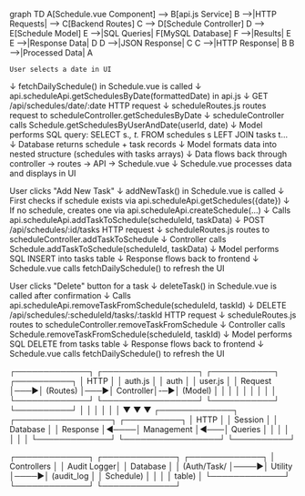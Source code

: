 


graph TD
    A[Schedule.vue Component] --> B[api.js Service]
    B -->|HTTP Requests| --> C[Backend Routes]
    C --> D[Schedule Controller]
    D --> E[Schedule Model]
    E -->|SQL Queries| F[MySQL Database]
    F -->|Results| E
    E -->|Response Data| D
    D -->|JSON Response| C
    C -->|HTTP Response| B
    B -->|Processed Data| A




    User selects a date in UI
↓
fetchDailySchedule() in Schedule.vue is called
↓
api.scheduleApi.getSchedulesByDate(formattedDate) in api.js
↓
GET /api/schedules/date/:date HTTP request
↓
scheduleRoutes.js routes request to scheduleController.getSchedulesByDate
↓
scheduleController calls Schedule.getSchedulesByUserAndDate(userId, date)
↓
Model performs SQL query: SELECT s.*, t.* FROM schedules s LEFT JOIN tasks t...
↓
Database returns schedule + task records
↓
Model formats data into nested structure (schedules with tasks arrays)
↓
Data flows back through controller → routes → API → Schedule.vue
↓
Schedule.vue processes data and displays in UI





User clicks "Add New Task"
↓
addNewTask() in Schedule.vue is called
↓
First checks if schedule exists via api.scheduleApi.getSchedules({date})
↓
If no schedule, creates one via api.scheduleApi.createSchedule(...)
↓
Calls api.scheduleApi.addTaskToSchedule(scheduleId, taskData)
↓
POST /api/schedules/:id/tasks HTTP request
↓
scheduleRoutes.js routes to scheduleController.addTaskToSchedule
↓
Controller calls Schedule.addTaskToSchedule(scheduleId, taskData)
↓
Model performs SQL INSERT into tasks table
↓
Response flows back to frontend
↓
Schedule.vue calls fetchDailySchedule() to refresh the UI






User clicks "Delete" button for a task
↓
deleteTask() in Schedule.vue is called after confirmation
↓
Calls api.scheduleApi.removeTaskFromSchedule(scheduleId, taskId)
↓
DELETE /api/schedules/:scheduleId/tasks/:taskId HTTP request
↓
scheduleRoutes.js routes to scheduleController.removeTaskFromSchedule
↓
Controller calls Schedule.removeTaskFromSchedule(scheduleId, taskId)
↓
Model performs SQL DELETE from tasks table
↓
Response flows back to frontend
↓
Schedule.vue calls fetchDailySchedule() to refresh the UI

┌─────────────┐     ┌─────────────────┐     ┌───────────┐     ┌──────────┐
│  HTTP       │     │  auth.js        │     │  auth     │     │  user.js │
│  Request    │───▶│  (Routes)        │───▶│  Controller│-─▶│  (Model) │
│             │     │                 │     │           │     │          │
└─────────────┘     └─────────────────┘     └───────────┘     └──────────┘
                            │                      │                │
                            │                      │                │
                            ▼                      ▼                ▼
                    ┌─────────────┐     ┌─────────────────┐     ┌──────────┐
                    │  HTTP       │     │  Session        │     │ Database │
                    │  Response   │◀────│  Management     │◀───│ Queries  │
                    │             │     │                 │     │          │
                    └─────────────┘     └─────────────────┘     └──────────┘




┌─────────────┐     ┌─────────────┐     ┌─────────────┐
│ Controllers │     │ Audit Logger│     │  Database   │
│ (Auth/Task/ │────▶│   Utility   │────▶│ (audit_log  │
│  Schedule)  │     │             │     │   table)    │
└─────────────┘     └─────────────┘     └─────────────┘

